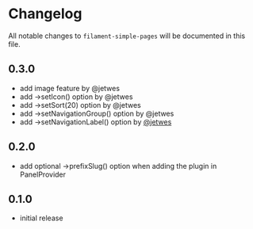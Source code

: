 # Changelog

All notable changes to `filament-simple-pages` will be documented in this file.

## 0.3.0
- add image feature by @jetwes
- add ->setIcon() option by @jetwes
- add ->setSort(20) option by @jetwes
- add ->setNavigationGroup() option by @jetwes
- add ->setNavigationLabel() option by [@jetwes](https://github.com/jetwes)

## 0.2.0
- add optional ->prefixSlug() option when adding the plugin in PanelProvider

## 0.1.0

- initial release

